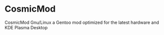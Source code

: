 # CosmicMod
CosmicMod Gnu/Linux a Gentoo mod optimized for the latest hardware and KDE Plasma Desktop
